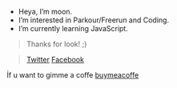 - Heya, I’m moon.
- I’m interested in Parkour/Freerun and Coding.
- I’m currently learning JavaScript.
> Thanks for look! ;)

> [Twitter](https://twitter.com/mo0ned23)
> [Facebook](https://www.facebook.com/profile.php?id=100076505124626)

İf u want to gimme a coffe [buymeacoffe](https://www.buymeacoffee.com/mooned)
